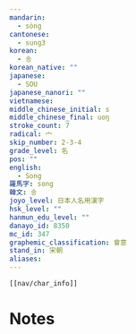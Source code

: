 ```yaml
---
mandarin:
  - sòng
cantonese:
  - sung3
korean:
  - 송
korean_native: ""
japanese:
  - SOU
japanese_nanori: ""
vietnamese:
middle_chinese_initial: s
middle_chinese_final: uoŋ
stroke_count: 7
radical: 宀
skip_number: 2-3-4
grade_level: 名
pos: ""
english:
  - Song
羅馬字: song
韓文: 송
joyo_level: 日本人名用漢字
hsk_level: ""
hanmun_edu_level: ""
danayo_id: 8350
mc_id: 347
graphemic_classification: 會意
stand_in: 宋朝
aliases:
---
```

```meta-bind-embed
[[nav/char_info]]
```

# Notes
